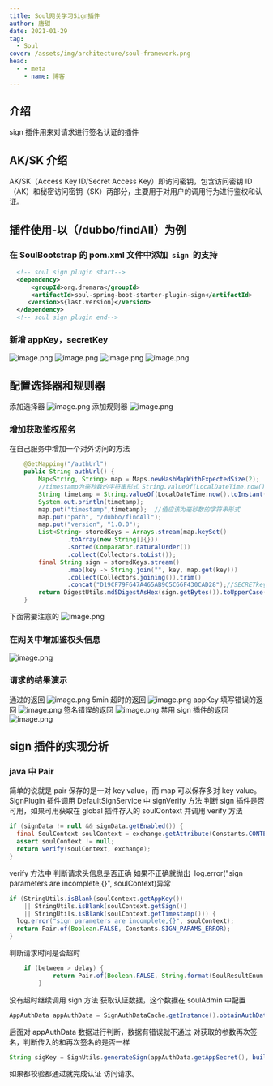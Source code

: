 ```yaml
---
title: Soul网关学习Sign插件
author: 唐甜
date: 2021-01-29
tag:
  - Soul
cover: /assets/img/architecture/soul-framework.png
head:
  - - meta
    - name: 博客
---
```


## 介绍

sign 插件用来对请求进行签名认证的插件

## AK/SK 介绍

AK/SK（Access Key ID/Secret Access Key）即访问密钥，包含访问密钥 ID（AK）和秘密访问密钥（SK）两部分，主要用于对用户的调用行为进行鉴权和认证。

## 插件使用-以（/dubbo/findAll）为例

### 在 SoulBootstrap 的 pom.xml 文件中添加  `sign`  的支持

```xml
  <!-- soul sign plugin start-->
  <dependency>
      <groupId>org.dromara</groupId>
      <artifactId>soul-spring-boot-starter-plugin-sign</artifactId>
     <version>${last.version}</version>
  </dependency>
  <!-- soul sign plugin end-->
```

### 新增 appKey，secretKey

![image.png](/assets/img/blog4/01.png)
![image.png](/assets/img/blog4/02.png)
![image.png](/assets/img/blog4/03.png)
![image.png](/assets/img/blog4/04.png)

## 配置选择器和规则器

添加选择器
![image.png](/assets/img/blog4/05.png)
添加规则器
![image.png](/assets/img/blog4/06.png)

### 增加获取鉴权服务

在自己服务中增加一个对外访问的方法

```java
    @GetMapping("/authUrl")
    public String authUrl() {
        Map<String, String> map = Maps.newHashMapWithExpectedSize(2);
        //timestamp为毫秒数的字符串形式 String.valueOf(LocalDateTime.now().toInstant(ZoneOffset.of("+8")).toEpochMilli())
        String timetamp = String.valueOf(LocalDateTime.now().toInstant(ZoneOffset.of("+8")).toEpochMilli()) ;
        System.out.println(timetamp);
        map.put("timestamp",timetamp);  //值应该为毫秒数的字符串形式
        map.put("path", "/dubbo/findAll");
        map.put("version", "1.0.0");
        List<String> storedKeys = Arrays.stream(map.keySet()
                .toArray(new String[]{}))
                .sorted(Comparator.naturalOrder())
                .collect(Collectors.toList());
        final String sign = storedKeys.stream()
                .map(key -> String.join("", key, map.get(key)))
                .collect(Collectors.joining()).trim()
                .concat("D19CF79F647A465AB9C5C66F430CAD28");//SECRETkey
        return DigestUtils.md5DigestAsHex(sign.getBytes()).toUpperCase();
    }

```

下面需要注意的
![image.png](/assets/img/blog4/07.png)

### 在网关中增加鉴权头信息

![image.png](/assets/img/blog4/08.png)

### 请求的结果演示

通过的返回
![image.png](/assets/img/blog4/09.png)
5min 超时的返回
![image.png](/assets/img/blog4/10.png)
appKey 填写错误的返回
![image.png](/assets/img/blog4/11.png)
签名错误的返回
![image.png](/assets/img/blog4/12.png)
禁用 sign 插件的返回
![image.png](/assets/img/blog4/13.png)

## sign 插件的实现分析

### java 中 Pair

简单的说就是 pair 保存的是一对 key value，而 map 可以保存多对 key value。
SignPlugin 插件调用 DefaultSignService 中 signVerify 方法
判断 sign 插件是否可用，如果可用获取在 global 插件存入的 soulContext 并调用 verify 方法

```java
if (signData != null && signData.getEnabled()) {
  final SoulContext soulContext = exchange.getAttribute(Constants.CONTEXT);
  assert soulContext != null;
  return verify(soulContext, exchange);
}
```

verify 方法中
判断请求头信息是否正确
如果不正确就抛出  log.error("sign parameters are incomplete,{}", soulContext)异常

```java
if (StringUtils.isBlank(soulContext.getAppKey())
    || StringUtils.isBlank(soulContext.getSign())
    || StringUtils.isBlank(soulContext.getTimestamp())) {
  log.error("sign parameters are incomplete,{}", soulContext);
  return Pair.of(Boolean.FALSE, Constants.SIGN_PARAMS_ERROR);
}
```

判断请求时间是否超时

```java
    if (between > delay) {
            return Pair.of(Boolean.FALSE, String.format(SoulResultEnum.SING_TIME_IS_TIMEOUT.getMsg(), delay));
        }
```

没有超时继续调用 sign 方法
获取认证数据，这个数据在 soulAdmin 中配置

```java
AppAuthData appAuthData = SignAuthDataCache.getInstance().obtainAuthData(soulContext.getAppKey());
```

后面对 appAuthData 数据进行判断，数据有错误就不通过
对获取的参数再次签名，判断传入的和再次签名的是否一样

```java
String sigKey = SignUtils.generateSign(appAuthData.getAppSecret(), buildParamsMap(soulContext));
```

如果都校验都通过就完成认证 访问请求。
